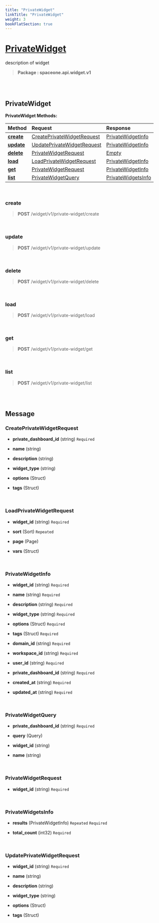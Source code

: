 ```yaml
---
title: "PrivateWidget"
linkTitle: "PrivateWidget"
weight: 3
bookFlatSection: true
---
```

# [PrivateWidget](#PrivateWidget)
description of widget


>  **Package : spaceone.api.widget.v1**

<br>
<br>

## PrivateWidget





**PrivateWidget Methods:**


| Method | Request | Response |
| :----- | :-------- | :-------- |
| [**create**](./PrivateWidget#create) | [CreatePrivateWidgetRequest](PrivateWidget#createprivatewidgetrequest) | [PrivateWidgetInfo](PrivateWidget#privatewidgetinfo) |
| [**update**](./PrivateWidget#update) | [UpdatePrivateWidgetRequest](PrivateWidget#updateprivatewidgetrequest) | [PrivateWidgetInfo](PrivateWidget#privatewidgetinfo) |
| [**delete**](./PrivateWidget#delete) | [PrivateWidgetRequest](PrivateWidget#privatewidgetrequest) | [Empty](PrivateWidget#empty) |
| [**load**](./PrivateWidget#load) | [LoadPrivateWidgetRequest](PrivateWidget#loadprivatewidgetrequest) | [PrivateWidgetInfo](PrivateWidget#privatewidgetinfo) |
| [**get**](./PrivateWidget#get) | [PrivateWidgetRequest](PrivateWidget#privatewidgetrequest) | [PrivateWidgetInfo](PrivateWidget#privatewidgetinfo) |
| [**list**](./PrivateWidget#list) | [PrivateWidgetQuery](PrivateWidget#privatewidgetquery) | [PrivateWidgetsInfo](PrivateWidget#privatewidgetsinfo) |



    
<br>

### create





> **POST** /widget/v1/private-widget/create
>






    
<br>

### update





> **POST** /widget/v1/private-widget/update
>






    
<br>

### delete





> **POST** /widget/v1/private-widget/delete
>






    
<br>

### load





> **POST** /widget/v1/private-widget/load
>






    
<br>

### get





> **POST** /widget/v1/private-widget/get
>






    
<br>

### list





> **POST** /widget/v1/private-widget/list
>






    


<br>
<br>

## Message



### CreatePrivateWidgetRequest
* **private_dashboard_id** (string)   `Required` 

    
* **name** (string)  

    
* **description** (string)  

    
* **widget_type** (string)  

    
* **options** (Struct)  

    
* **tags** (Struct)  

    <br>

### LoadPrivateWidgetRequest
* **widget_id** (string)   `Required` 

    
* **sort** (Sort)  `Repeated`   

    
* **page** (Page)  

    
* **vars** (Struct)  

    <br>

### PrivateWidgetInfo
* **widget_id** (string)   `Required` 

    
* **name** (string)   `Required` 

    
* **description** (string)   `Required` 

    
* **widget_type** (string)   `Required` 

    
* **options** (Struct)   `Required` 

    
* **tags** (Struct)   `Required` 

    
* **domain_id** (string)   `Required` 

    
* **workspace_id** (string)   `Required` 

    
* **user_id** (string)   `Required` 

    
* **private_dashboard_id** (string)   `Required` 

    
* **created_at** (string)   `Required` 

    
* **updated_at** (string)   `Required` 

    <br>

### PrivateWidgetQuery
* **private_dashboard_id** (string)   `Required` 

    
* **query** (Query)  

    
* **widget_id** (string)  

    
* **name** (string)  

    <br>

### PrivateWidgetRequest
* **widget_id** (string)   `Required` 

    <br>

### PrivateWidgetsInfo
* **results** (PrivateWidgetInfo)  `Repeated`    `Required` 

    
* **total_count** (int32)   `Required` 

    <br>

### UpdatePrivateWidgetRequest
* **widget_id** (string)   `Required` 

    
* **name** (string)  

    
* **description** (string)  

    
* **widget_type** (string)  

    
* **options** (Struct)  

    
* **tags** (Struct)  

    <br>
